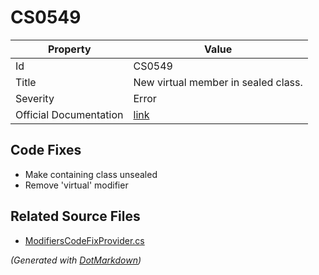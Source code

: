 # CS0549

| Property               | Value                                                             |
| ---------------------- | ----------------------------------------------------------------- |
| Id                     | CS0549                                                            |
| Title                  | New virtual member in sealed class\.                              |
| Severity               | Error                                                             |
| Official Documentation | [link](http://docs.microsoft.com/en-us/dotnet/csharp/misc/cs0549) |

## Code Fixes

* Make containing class unsealed
* Remove 'virtual' modifier

## Related Source Files

* [ModifiersCodeFixProvider.cs](../../src/CodeFixes/CSharp/CodeFixes/ModifiersCodeFixProvider.cs)

*\(Generated with [DotMarkdown](http://github.com/JosefPihrt/DotMarkdown)\)*